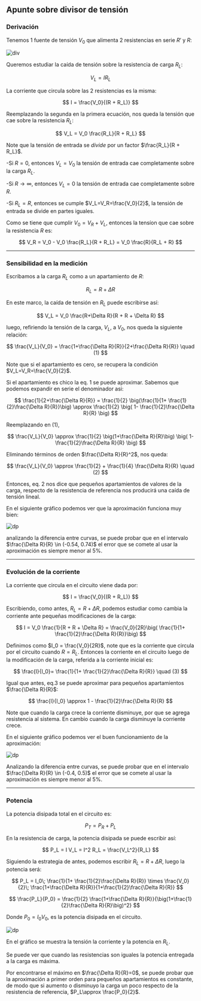 ## Apunte sobre divisor de tensión

### Derivación

Tenemos 1 fuente de tensión $V_0$ que alimenta 2 resistencias en serie $R'$ y $R$:

![div](images/divisor_2.jpg)

Queremos estudiar la caída de tensión sobre la resistencia de carga $R_L$:

$$
V_L = I R_L
$$

La corriente que circula sobre las 2 resistencias es la misma:

$$
I = \frac{V_0}{(R + R_L)}
$$

Reemplazando la segunda en la primera ecuación, nos queda la tensión que cae sobre la resistencia $R_L$:

$$
V_L = V_0 \frac{R_L}{R + R_L}
$$

Note que la tensión de entrada se *divide* por un factor $\frac{R_L}{R + R_L}$.

-Si $R = 0$, entonces $V_L=V_0$ la tensión de entrada cae completamente sobre la carga $R_L$.

-Si $R \to \infty$, entonces $V_L=0$ la tensión de entrada cae completamente sobre $R$.

-Si $R_L=R$, entonces se cumple $V_L=V_R=\frac{V_0}{2}$, la tensión de entrada se divide en partes iguales.


Como se tiene que cumplir $V_0 = V_R+V_L$, entonces la tensíon que cae sobre la resistencia $R$ es:

$$
V_R = V_0 - V_0 \frac{R_L}{R + R_L} = V_0 \frac{R}{R_L + R}
$$

---

### Sensibilidad en la medición

Escribamos a la carga $R_L$ como a un apartamiento de $R$:

$$
R_L= R + \Delta R 
$$

En este marco, la caída de tensión en $R_L$ puede escribirse así:

$$
V_L = V_0 \frac{R+\Delta R}{R + R + \Delta R}
$$

luego, refiriendo la tensión de la carga, $V_L$, a $V_0$, nos queda la siguiente relación:

$$
\frac{V_L}{V_0} = \frac{1+\frac{\Delta R}{R}}{2+\frac{\Delta R}{R}} \quad (1)
$$

Note que si el apartamiento es cero, se recupera la condición $V_L=V_R=\frac{V_0}{2}$.

Si el apartamiento es chico la eq. 1 se puede aproximar. Sabemos que podemos expandir en serie el denominador asi:

$$
\frac{1}{2+\frac{\Delta R}{R}} = \frac{1}{2} \big(\frac{1}{1+ \frac{1}{2}\frac{\Delta R}{R}}\big) \approx \frac{1}{2} \big(   1- \frac{1}{2}\frac{\Delta R}{R}   \big)
$$

Reemplazando en (1),

$$
\frac{V_L}{V_0} \approx \frac{1}{2} \big(1+\frac{\Delta R}{R}\big) \big( 1- \frac{1}{2}\frac{\Delta R}{R}  \big)
$$

Eliminando términos de orden $\frac{\Delta R}{R}^2$, nos queda:

$$
\frac{V_L}{V_0} \approx \frac{1}{2} + \frac{1}{4} \frac{\Delta R}{R} \quad (2)
$$

Entonces, eq. 2 nos dice que pequeños apartamientos de valores de la carga, respecto de la resistencia de referencia nos producirá una caída de tensión lineal. 

En el siguiente gráfico podemos ver que la aproximación funciona muy bien:

![dp](images/divisor_plot.jpg)

analizando la diferencia entre curvas, se puede probar que en el intervalo $\frac{\Delta R}{R} \in (-0.54, 0.74)$ el error que se comete al usar la aproximación es siempre menor al $5\%$.

---

### Evolución de la corriente

La corriente que circula en el circuito viene dada por:

$$
I =  \frac{V_0}{(R + R_L)}
$$

Escribiendo, como antes, $R_L = R+\Delta R$, podemos estudiar como cambia la corriente ante pequeñas modificaciones de la carga:

$$
I = V_0  \frac{1}{R + R + \Delta R} = \frac{V_0}{2R}\big( \frac{1}{1+ \frac{1}{2}\frac{\Delta R}{R}}\big)
$$

Definimos como $I_0 = \frac{V_0}{2R}$, note que es la corriente que circula por el circuito cuando $R=R_L$. Entonces la corriente en el circuito luego de la modificación de la carga, referida a la corriente inicial es:

$$
\frac{I}{I_0}=  \frac{1}{1+ \frac{1}{2}\frac{\Delta R}{R}} \quad (3)
$$


Igual que antes, eq.3 se puede aproximar para pequeños apartamientos $\frac{\Delta R}{R}$:

$$
\frac{I}{I_0} \approx 1 - \frac{1}{2}\frac{\Delta R}{R}
$$

Note que cuando la carga crece la corriente disminuye, por que se agrega resistencia al sistema. En cambio cuando la carga disminuye la corriente crece.

En el siguiente gráfico podemos ver el buen funcionamiento de la aproximación:

![dp](images/divisor_I_plot.jpg)

Analizando la diferencia entre curvas, se puede probar que en el intervalo $\frac{\Delta R}{R} \in (-0.4, 0.5)$ el error que se comete al usar la aproximación es siempre menor al $5\%$.



---

### Potencia

La potencia disipada total en el circuito es:

$$
P_T = P_R + P_L
$$

En la resistencia de carga, la potencia disipada se puede escribir así:

$$
P_L = I V_L = I^2 R_L = \frac{V_L^2}{R_L}
$$

Siguiendo la estrategia de antes, podemos escribir $R_L = R+\Delta R$, luego la potencia será:

$$
P_L = I_0\; \frac{1}{1+ \frac{1}{2}\frac{\Delta R}{R}} \times \frac{V_0}{2}\; \frac{1+\frac{\Delta R}{R}}{1+\frac{1}{2}\frac{\Delta R}{R}} 
$$

$$
\frac{P_L}{P_0} = \frac{1}{2} \frac{1+\frac{\Delta R}{R}}{\big(1+\frac{1}{2}\frac{\Delta R}{R}\big)^2}
$$

Donde $P_0= I_0 V_0$, es la potencia disipada en el circuito.

![dp](images/divisor_PL_plot.jpg)

En el gráfico se muestra la tensión la corriente y la potencia en $R_L$. 

Se puede ver que cuando las resistencias son iguales la potencia entregada a la carga es máxima.

Por encontrarse el máximo en $\frac{\Delta R}{R}=0$, se puede probar que la aproximación a primer orden para pequeños apartamientos es constante, de modo que si aumento o disminuyo la carga un poco respecto de la resistencia de referencia, $P_L\approx \frac{P_0}{2}$.




